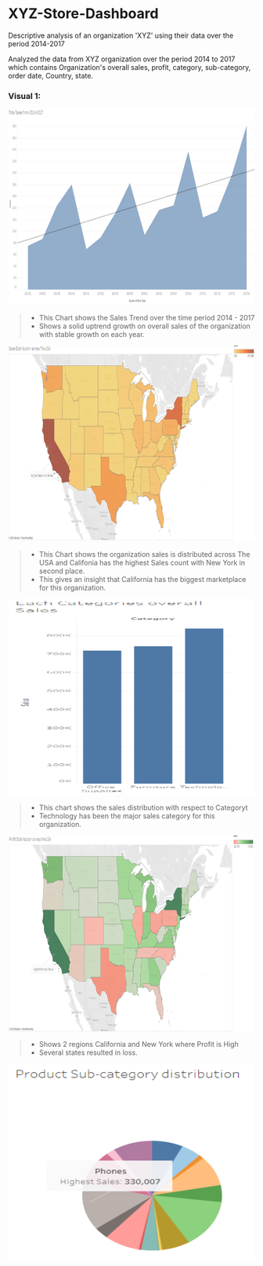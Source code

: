 # XYZ-Store-Dashboard
Descriptive analysis of an organization 'XYZ' using their data over the period 2014-2017

Analyzed the data from XYZ organization over the period 2014 to 2017 which contains Organization's overall sales, profit, category, sub-category, order date,  Country, state.

### Visual 1:

<p align="center">
  <img width="800" height="400" src="https://github.com/0EnIgma1/XYZ-Store-Dashboard/blob/main/sheet%201.PNG">
</p>

>- This Chart shows the Sales Trend over the time period 2014 - 2017
>- Shows a solid uptrend growth on overall sales of the organization with stable growth on each year. 

<p align="center">
  <img width="800" height="400" src="https://github.com/0EnIgma1/XYZ-Store-Dashboard/blob/main/sheet%202.PNG">
</p>

>- This Chart shows the organization sales is distributed across The USA and Califonia has the highest Sales count with New York in second place.
>- This gives an insight that California has the biggest marketplace for this organization.

<p align="center">
  <img width="800" height="400" src="https://github.com/0EnIgma1/XYZ-Store-Dashboard/blob/main/sheet%203.PNG">
</p>

>- This chart shows the sales distribution with respect to Categoryt
>- Technology has been the major sales category for this organization.

<p align="center">
  <img width="800" height="400" src="https://github.com/0EnIgma1/XYZ-Store-Dashboard/blob/main/sheet%204.PNG">
</p>

>- Shows 2 regions California and New York where Profit is High
>- Several states resulted in loss. 

<p align="center">
  <img width="800" height="400" src="https://github.com/0EnIgma1/XYZ-Store-Dashboard/blob/main/sheet%205.PNG">
</p>
